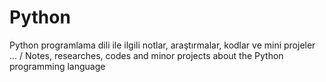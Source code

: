 # Python
 Python programlama dili ile ilgili notlar, araştırmalar, kodlar ve mini projeler ... /  Notes, researches, codes and minor projects about the Python programming language
